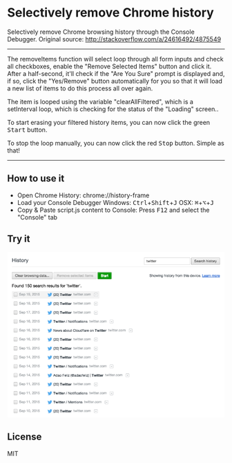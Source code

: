 Selectively remove Chrome history
========================
Selectively remove Chrome browsing history through the Console Debugger.
Original source: http://stackoverflow.com/a/24616492/4875549

--------------
The removeItems function will select loop through all form inputs and check all checkboxes, enable the "Remove Selected Items" button and click it. After a half-second, it'll check if the "Are You Sure" prompt is displayed and, if so, click the "Yes/Remove" button automatically for you so that it will load a new list of items to do this process all over again.

The item is looped using the variable "clearAllFiltered", which is a setInterval loop, which is checking for the status of the "Loading" screen..

To start erasing your filtered history items, you can now click the green <kbd>Start</kbd> button.

To stop the loop manually, you can now click the red <kbd>Stop</kbd> button. Simple as that!

--------------

How to use it
--------------
* Open Chrome History: chrome://history-frame
* Load your Console Debugger Windows: <kbd>Ctrl</kbd>+<kbd>Shift</kbd>+<kbd>J</kbd> OSX: <kbd>⌘</kbd>+<kbd>⌥</kbd>+<kbd>J</kbd>
* Copy & Paste script.js content to Console: Press <kbd>F12</kbd> and select the "Console" tab

Try it
--------------
![Image Try It](https://raw.githubusercontent.com/adaofeliz/selectively-remove-chrome-history/master/images/ksivsy9x.png)

License
--------------
MIT

